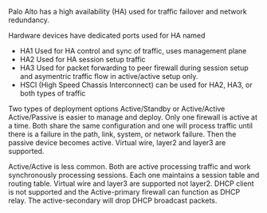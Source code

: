 Palo Alto has a high availability (HA) used for traffic failover and network redundancy. 

Hardware devices have dedicated ports used for HA named 
- HA1 Used for HA control and sync of traffic, uses management plane
- HA2 Used for HA session setup traffic
- HA3 Used for packet forwarding to peer firewall during session setup and asymentric traffic flow in active/active setup only.
- HSCI (High Speed Chassis Interconnect) can be used for HA2, HA3, or both types of traffic

Two types of deployment options Active/Standby or Active/Active
Active/Passive is easier to manage and deploy. Only one firewall is active at a time. Both share the same configuration and one will process traffic until there is a failure in the path, link, system, or network failure. Then the passive device becomes active. Virtual wire, layer2 and layer3 are supported. 

Active/Active is less common. Both are active processing traffic and work synchronously processing sessions. Each one maintains a session table and routing table. Virtual wire and layer3 are supported not layer2. DHCP client is not supported and the Active-primary firewall can function as DHCP relay. The active-secondary will drop DHCP broadcast packets.
